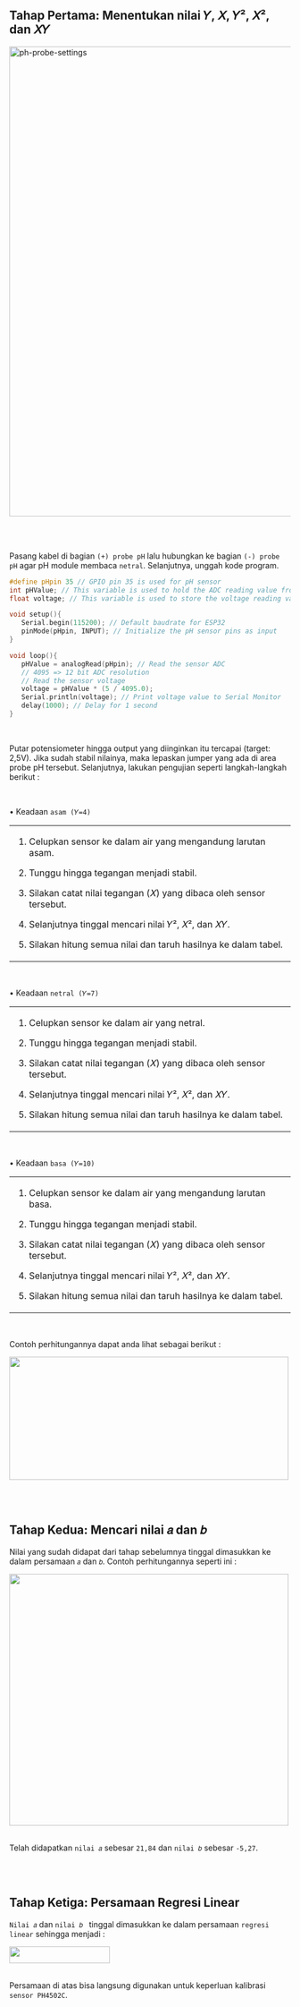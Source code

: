 ## Tahap Pertama: Menentukan nilai 𝑌, 𝑋, 𝑌², 𝑋², dan 𝑋𝑌

<img width="840" src="https://github.com/devancakra/Aquaponic-pH-Control-Monitoring-with-Type-2-Fuzzy-Method-Based-on-IoT-Bot/assets/54527592/07ecfdf2-beb2-4dc1-aa96-96e1d7c8f168" alt="ph-probe-settings">

<br><br>

Pasang kabel di bagian ``` (+) probe pH ``` lalu hubungkan ke bagian ``` (-) probe pH ``` agar pH module membaca ``` netral ```. Selanjutnya, unggah kode program.

```ino
#define pHpin 35 // GPIO pin 35 is used for pH sensor
int pHValue; // This variable is used to hold the ADC reading value from the sensor
float voltage; // This variable is used to store the voltage reading value from the sensor

void setup(){
   Serial.begin(115200); // Default baudrate for ESP32
   pinMode(pHpin, INPUT); // Initialize the pH sensor pins as input
}

void loop(){
   pHValue = analogRead(pHpin); // Read the sensor ADC
   // 4095 => 12 bit ADC resolution
   // Read the sensor voltage
   voltage = pHValue * (5 / 4095.0); 
   Serial.println(voltage); // Print voltage value to Serial Monitor
   delay(1000); // Delay for 1 second
}
```

<br>

Putar potensiometer hingga output yang diinginkan itu tercapai (target: 2,5V). Jika sudah stabil nilainya, maka lepaskan jumper yang ada di area probe pH tersebut. Selanjutnya, lakukan pengujian seperti langkah-langkah berikut :

<br>

• Keadaan ``` asam (𝑌=4) ```

<table><tr><td width="810">
   
   1. Celupkan sensor ke dalam air yang mengandung larutan asam.
      
   2. Tunggu hingga tegangan menjadi stabil.
      
   3. Silakan catat nilai tegangan (𝑋) yang dibaca oleh sensor tersebut.
      
   4. Selanjutnya tinggal mencari nilai 𝑌², 𝑋², dan 𝑋𝑌.
      
   5. Silakan hitung semua nilai dan taruh hasilnya ke dalam tabel.
   
</td></tr></table><br>

• Keadaan ``` netral (𝑌=7) ```

<table><tr><td width="810">
   
   1. Celupkan sensor ke dalam air yang netral.
      
   2. Tunggu hingga tegangan menjadi stabil.
      
   3. Silakan catat nilai tegangan (𝑋) yang dibaca oleh sensor tersebut.
      
   4. Selanjutnya tinggal mencari nilai 𝑌², 𝑋², dan 𝑋𝑌.
      
   5. Silakan hitung semua nilai dan taruh hasilnya ke dalam tabel.
   
</td></tr></table><br>

• Keadaan ``` basa (𝑌=10) ```

<table><tr><td width="810">
   
   1. Celupkan sensor ke dalam air yang mengandung larutan basa.
      
   2. Tunggu hingga tegangan menjadi stabil.
      
   3. Silakan catat nilai tegangan (𝑋) yang dibaca oleh sensor tersebut.
      
   4. Selanjutnya tinggal mencari nilai 𝑌², 𝑋², dan 𝑋𝑌.
      
   5. Silakan hitung semua nilai dan taruh hasilnya ke dalam tabel.
   
</td></tr></table><br>

Contoh perhitungannya dapat anda lihat sebagai berikut :

<img height="220" width="500" src="https://github.com/devancakra/Aquaponic-pH-Control-Monitoring-with-Type-2-Fuzzy-Method-Based-on-IoT-Bot/assets/54527592/544cb844-59eb-4ea0-81c3-f5daa0ee3bcf">

<br><br>

## Tahap Kedua: Mencari nilai 𝑎 dan 𝑏

Nilai yang sudah didapat dari tahap sebelumnya tinggal dimasukkan ke dalam persamaan ``` 𝑎 ``` dan ``` 𝑏 ```. Contoh perhitungannya seperti ini :

<img height="450" width="500" src="https://github.com/devancakra/Aquaponic-pH-Control-Monitoring-with-Type-2-Fuzzy-Method-Based-on-IoT-Bot/assets/54527592/d2545e57-3307-439e-a362-93e71ffb4097"><br><br>

Telah didapatkan ``` nilai 𝑎 ``` sebesar ``` 21,84 ``` dan ``` nilai 𝑏 ``` sebesar ``` -5,27 ```.

<br><br>

## Tahap Ketiga: Persamaan Regresi Linear

``` Nilai 𝑎 ``` dan ```nilai 𝑏 ``` tinggal dimasukkan ke dalam persamaan ``` regresi linear ``` sehingga menjadi :

<img height="30" width="180" src="https://github.com/devancakra/Aquaponic-pH-Control-Monitoring-with-Type-2-Fuzzy-Method-Based-on-IoT-Bot/assets/54527592/b1ebdeee-7ca4-4dfc-8edd-258a9266d31e"><br><br>

Persamaan di atas bisa langsung digunakan untuk keperluan kalibrasi ``` sensor PH4502C ```.
